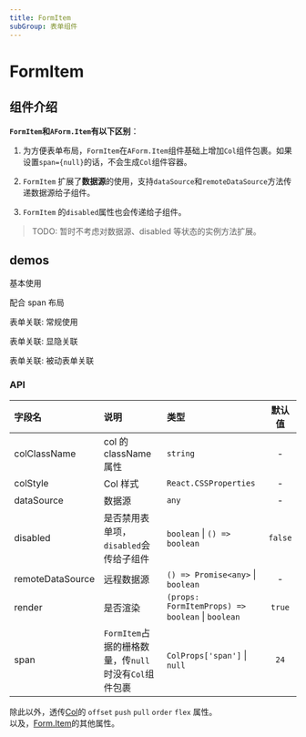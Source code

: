```yaml
---
title: FormItem
subGroup: 表单组件
---
```


<!-- 配置只支持README.md文件暂时先开一个文件夹处理好了 -->

# FormItem

## 组件介绍

**`FormItem`和`AForm.Item`有以下区别**：

1. 为方便表单布局，`FormItem`在`AForm.Item`组件基础上增加`Col`组件包裹。如果设置`span={null}`的话，不会生成`Col`组件容器。

2. `FormItem` 扩展了**数据源**的使用，支持`dataSource`和`remoteDataSource`方法传递数据源给子组件。

3. `FormItem` 的`disabled`属性也会传递给子组件。

> TODO: 暂时不考虑对数据源、disabled 等状态的实例方法扩展。

## demos

基本使用
<Demo src="./demos/base.tsx" />

配合 span 布局
<Demo src="./demos/layout.tsx" />

表单关联: 常规使用
<Demo src="./demos/dependencybase.tsx" />

表单关联: 显隐关联
<Demo src="./demos/visibleDependency.tsx" />

表单关联: 被动表单关联
<Demo src="./demos/dependency.tsx" />

### API

| 字段名           | 说明                                                  | 类型                                             | 默认值  |
| :--------------- | :---------------------------------------------------- | :----------------------------------------------- | :-----: |
| colClassName     | col 的 className 属性                                 | `string`                                         |    -    |
| colStyle         | Col 样式                                              | `React.CSSProperties`                            |    -    |
| dataSource       | 数据源                                                | `any`                                            |    -    |
| disabled         | 是否禁用表单项，`disabled`会传给子组件                | `boolean` \| `() => boolean`                     | `false` |
| remoteDataSource | 远程数据源                                            | `() => Promise<any>` \| `boolean`                |    -    |
| render           | 是否渲染                                              | `(props: FormItemProps) => boolean` \| `boolean` | `true`  |
| span             | `FormItem`占据的栅格数量，传`null`时没有`Col`组件包裹 | `ColProps['span']` \| `null`                     |  `24`   |

除此以外，透传[Col](https://ant.design/components/grid-cn/#Col)的 `offset` `push` `pull` `order` `flex` 属性。  
以及，[Form.Item](https://ant.design/components/form-cn/#Form.Item)的其他属性。
